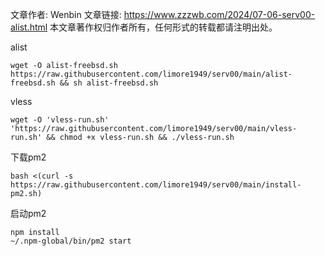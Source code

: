 文章作者: Wenbin
文章链接: https://www.zzzwb.com/2024/07-06-serv00-alist.html
本文章著作权归作者所有，任何形式的转载都请注明出处。

alist

```
wget -O alist-freebsd.sh https://raw.githubusercontent.com/limore1949/serv00/main/alist-freebsd.sh && sh alist-freebsd.sh
```

vless

```
wget -O 'vless-run.sh' 'https://raw.githubusercontent.com/limore1949/serv00/main/vless-run.sh' && chmod +x vless-run.sh && ./vless-run.sh
```

下载pm2

```
bash <(curl -s https://raw.githubusercontent.com/limore1949/serv00/main/install-pm2.sh)
```

启动pm2

```
npm install
~/.npm-global/bin/pm2 start
```